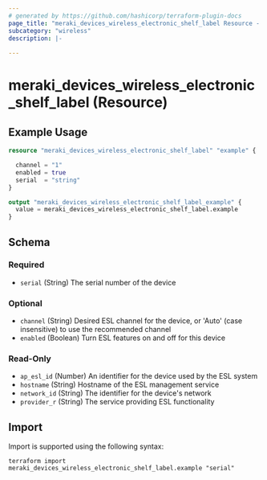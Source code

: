 ```yaml
---
# generated by https://github.com/hashicorp/terraform-plugin-docs
page_title: "meraki_devices_wireless_electronic_shelf_label Resource - terraform-provider-meraki"
subcategory: "wireless"
description: |-
  
---
```


# meraki_devices_wireless_electronic_shelf_label (Resource)



## Example Usage

```terraform
resource "meraki_devices_wireless_electronic_shelf_label" "example" {

  channel = "1"
  enabled = true
  serial  = "string"
}

output "meraki_devices_wireless_electronic_shelf_label_example" {
  value = meraki_devices_wireless_electronic_shelf_label.example
}
```

<!-- schema generated by tfplugindocs -->
## Schema

### Required

- `serial` (String) The serial number of the device

### Optional

- `channel` (String) Desired ESL channel for the device, or 'Auto' (case insensitive) to use the recommended channel
- `enabled` (Boolean) Turn ESL features on and off for this device

### Read-Only

- `ap_esl_id` (Number) An identifier for the device used by the ESL system
- `hostname` (String) Hostname of the ESL management service
- `network_id` (String) The identifier for the device's network
- `provider_r` (String) The service providing ESL functionality

## Import

Import is supported using the following syntax:

```shell
terraform import meraki_devices_wireless_electronic_shelf_label.example "serial"
```
